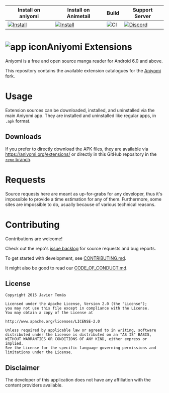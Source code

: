 | Install on aniyomi| Install on Animetail| Build | Support Server |
|---------|---------|-------|----------------|
| [![Install](https://img.shields.io/badge/Click%20here%20to%20install%20this%20repo-blue&style=flat)](https://intradeus.github.io/http-protocol-redirector/?r=aniyomi://add-repo?url=https://raw.githubusercontent.com/aniyomiorg/aniyomi-extensions/repo/index.min.json) | [![Install](https://img.shields.io/badge/Click%20here%20to%20install%20repo-gray?style=flat&labelColor=red)](https://intradeus.github.io/http-protocol-redirector/?r=animetail://add-repo?url=https://raw.githubusercontent.com/dark25/aniyomi-extensions/repo/index.min.json) | ![CI](https://github.com/dark25/aniyomi-extensions/workflows/CI/badge.svg?event=push) | [![Discord](https://img.shields.io/discord/841701076242530374?label=discord&labelColor=7289da&color=2c2f33&style=flat)](https://discord.gg/F32UjdJZrR) |


# ![app icon](./.github/readme-images/app-icon.png)Aniyomi Extensions
Aniyomi is a free and open source manga reader for Android 6.0 and above.

This repository contains the available extension catalogues for the [Aniyomi](https://github.com/aniyomiorg/aniyomi) fork.

# Usage

Extension sources can be downloaded, installed, and uninstalled via the main Aniyomi app. They are installed and uninstalled like regular apps, in `.apk` format.

## Downloads

If you prefer to directly download the APK files, they are available via https://aniyomi.org/extensions/ or directly in this GitHub repository in the [`repo` branch](https://github.com/aniyomiorg/aniyomi-extensions/tree/repo/apk).

# Requests

Source requests here are meant as up-for-grabs for any developer, thus it's impossible to provide a time estimation for any of them. Furthermore, some sites are impossible to do, usually because of various technical reasons.

# Contributing

Contributions are welcome!

Check out the repo's [issue backlog](https://github.com/aniyomiorg/aniyomi-extensions/issues) for source requests and bug reports.

To get started with development, see [CONTRIBUTING.md](./CONTRIBUTING.md).

It might also be good to read our [CODE_OF_CONDUCT.md](./CODE_OF_CONDUCT.md).

## License

    Copyright 2015 Javier Tomás

    Licensed under the Apache License, Version 2.0 (the "License");
    you may not use this file except in compliance with the License.
    You may obtain a copy of the License at

    http://www.apache.org/licenses/LICENSE-2.0

    Unless required by applicable law or agreed to in writing, software
    distributed under the License is distributed on an "AS IS" BASIS,
    WITHOUT WARRANTIES OR CONDITIONS OF ANY KIND, either express or implied.
    See the License for the specific language governing permissions and
    limitations under the License.

## Disclaimer

The developer of this application does not have any affiliation with the content providers available.
